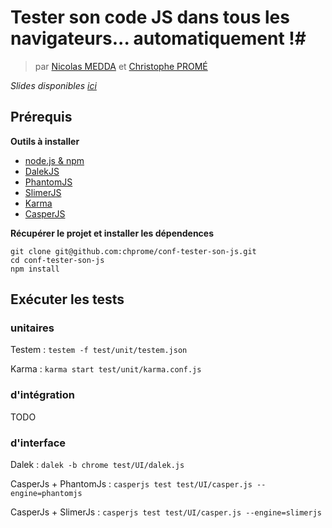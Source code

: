 # Tester son code JS dans tous les navigateurs... automatiquement !#


> par [Nicolas MEDDA](http://github.com/b2l) et [Christophe PROMÉ](http://github.com/chprome)

*Slides disponibles [ici](http://b2l.github.io/confJs)*

## Prérequis ##

**Outils à installer**

 * [node.js & npm](http://nodejs.org)
 * [DalekJS](http://dalekjs.com)
 * [PhantomJS](http://phantomjs.org)
 * [SlimerJS](http://slimerjs.org/)
 * [Karma](http://karma-runner.github.io)
 * [CasperJS](http://casperjs.org)

**Récupérer le projet et installer les dépendences**

```
git clone git@github.com:chprome/conf-tester-son-js.git
cd conf-tester-son-js
npm install
```

## Exécuter les tests ##

### unitaires ###

Testem : ```testem -f test/unit/testem.json```

Karma : ```karma start test/unit/karma.conf.js```

### d'intégration ###

TODO

### d'interface ###

Dalek : ```dalek -b chrome test/UI/dalek.js ```

CasperJs + PhantomJs : ```casperjs test test/UI/casper.js --engine=phantomjs```

CasperJs + SlimerJs : ```casperjs test test/UI/casper.js --engine=slimerjs```

